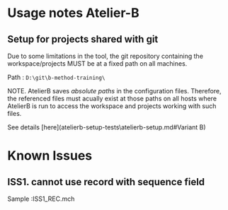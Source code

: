 
Usage notes Atelier-B
=====================


Setup for projects shared with git
---------------------------------

Due to some limitations in the tool, the git repository containing the workspace/projects MUST be at a fixed path on
all machines.

Path : `D:\git\b-method-training\`

NOTE. AtelierB saves *absolute paths* in the configuration files. Therefore, the referenced files must acually exist at those paths
on all hosts where AtelierB is run to access the workspace and projects working with such files.


See details [here](atelierb-setup-tests\atelierb-setup.md#Variant B)


Known Issues
============

## ISS1. cannot use record with sequence field

Sample :ISS1_REC.mch
